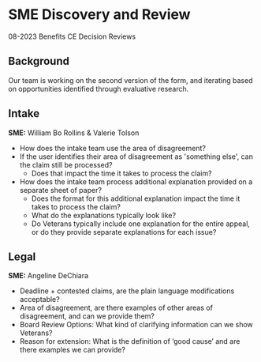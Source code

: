 
# SME Discovery and Review 

08-2023 Benefits CE Decision Reviews

## Background

Our team is working on the second version of the form, and iterating based on opportunities identified through evaluative research.

## Intake
**SME:** William Bo Rollins & Valerie Tolson
- How does the intake team use the area of disagreement?
- If the user identifies their area of disagreement as 'something else', can the claim still be processed?
  - Does that impact the time it takes to process the claim?
- How does the intake team process additional explanation provided on a separate sheet of paper?
  - Does the format for this additional explanation impact the time it takes to process the claim?
  - What do the explanations typically look like?
  - Do Veterans typically include one explanation for the entire appeal, or do they provide separate explanations for each issue?

## Legal
**SME:** Angeline DeChiara
- Deadline + contested claims, are the plain language modifications acceptable?
- Area of disagreement, are there examples of other areas of disagreement, and can we provide them?
- Board Review Options: What kind of clarifying information can we show Veterans? 
- Reason for extension: What is the definition of ‘good cause’ and are there examples we can provide?

